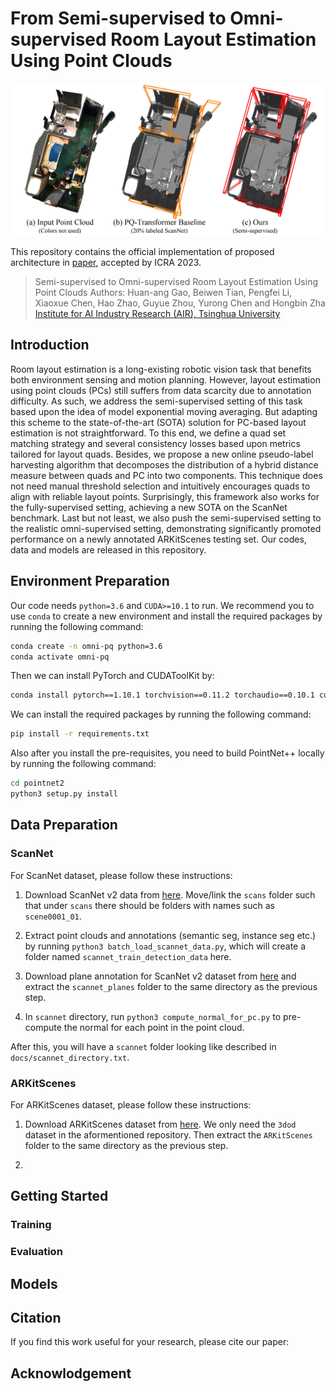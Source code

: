 # From Semi-supervised to Omni-supervised Room Layout Estimation Using Point Clouds

![teaser](docs/teaser.png)

This repository contains the official implementation of proposed architecture in [paper](https://arxiv.org/abs/xxxx.yyyyy), accepted by ICRA 2023.

> Semi-supervised to Omni-supervised Room Layout Estimation Using Point Clouds
> Authors: Huan-ang Gao, Beiwen Tian, Pengfei Li, Xiaoxue Chen, Hao Zhao, Guyue Zhou, Yurong Chen and Hongbin Zha
> [Institute for AI Industry Research (AIR), Tsinghua University](http://air.tsinghua.edu.cn/EN/)


## Introduction
Room layout estimation is a long-existing robotic vision task that benefits both environment sensing and motion planning. However, layout estimation using point clouds (PCs) still suffers from data scarcity due to annotation difficulty. As such, we address the semi-supervised setting of this task based upon the idea of model exponential moving averaging. But adapting this scheme to the state-of-the-art (SOTA) solution for PC-based layout estimation is not straightforward. To this end, we define a quad set matching strategy and several consistency losses based upon metrics tailored for layout quads. Besides, we propose a new online pseudo-label harvesting algorithm that decomposes the distribution of a hybrid distance measure between quads and PC into two components. This technique does not need manual threshold selection and intuitively encourages quads to align with reliable layout points. Surprisingly, this framework also works for the fully-supervised setting, achieving a new SOTA on the ScanNet benchmark. Last but not least, we also push the semi-supervised setting to the realistic omni-supervised setting, demonstrating significantly promoted performance on a newly annotated ARKitScenes testing set. Our codes, data and models are released in this repository.


## Environment Preparation

Our code needs `python=3.6` and `CUDA>=10.1` to run. We recommend you to use `conda` to create a new environment and install the required packages by running the following command:

```bash
conda create -n omni-pq python=3.6
conda activate omni-pq
```

Then we can install PyTorch and CUDAToolKit by:
```bash
conda install pytorch==1.10.1 torchvision==0.11.2 torchaudio==0.10.1 cudatoolkit=11.3 -c pytorch -c conda-forge
```

We can install the required packages by running the following command:

```bash
pip install -r requirements.txt
```

Also after you install the pre-requisites, you need to build PointNet++ locally by running the following command:

```bash
cd pointnet2
python3 setup.py install
``` 


## Data Preparation
### ScanNet

For ScanNet dataset, please follow these instructions:

1. Download ScanNet v2 data from [here](https://github.com/ScanNet/ScanNet). Move/link the `scans` folder such that under `scans` there should be folders with names such as `scene0001_01`.

2. Extract point clouds and annotations (semantic seg, instance seg etc.) by running `python3 batch_load_scannet_data.py`, which will create a folder named `scannet_train_detection_data` here.

3. Download plane annotation for ScanNet v2 dataset from [here](https://github.com/skanti/SceneCAD) and extract the `scannet_planes` folder to the same directory as the previous step. 

4. In `scannet` directory, run `python3 compute_normal_for_pc.py` to pre-compute the normal for each point in the point cloud.


After this, you will have a `scannet` folder looking like described in `docs/scannet_directory.txt`.


### ARKitScenes

For ARKitScenes dataset, please follow these instructions:

1. Download ARKitScenes dataset from [here](https://github.com/apple/ARKitScenes). We only need the `3dod` dataset in the aformentioned repository. Then extract the `ARKitScenes` folder to the same directory as the previous step.

2. 

## Getting Started

### Training

### Evaluation

## Models


## Citation
If you find this work useful for your research, please cite our paper:

## Acknowlodgement